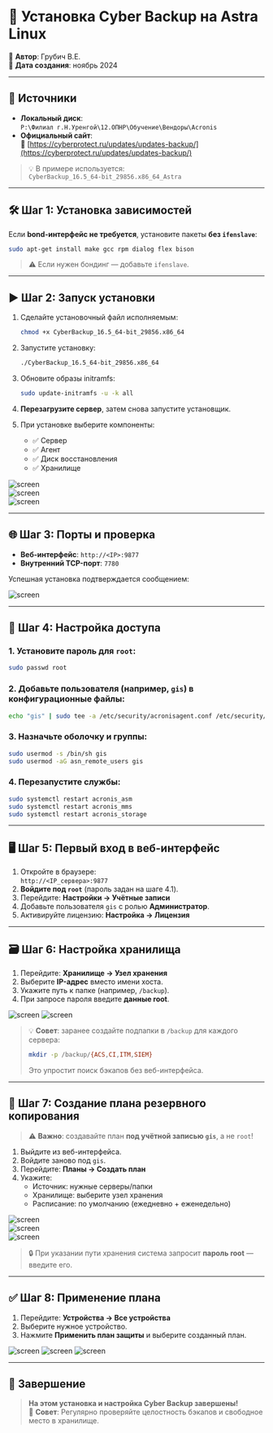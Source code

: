 # 💾 Установка Cyber Backup на Astra Linux

📝 **Автор**: Грубич В.Е.  
📅 **Дата создания**: ноябрь 2024

---

## 📁 Источники

- **Локальный диск**:  
  `P:\Филиал г.Н.Уренгой\12.ОПНР\Обучение\Вендоры\Acronis`
- **Официальный сайт**:  
  🔗 [https://cyberprotect.ru/updates/updates-backup/](https://cyberprotect.ru/updates/updates-backup/)

> 💡 В примере используется:  
> `CyberBackup_16.5_64-bit_29856.x86_64_Astra`

---

## 🛠️ Шаг 1: Установка зависимостей

Если **bond-интерфейс не требуется**, установите пакеты **без `ifenslave`**:

```bash
sudo apt-get install make gcc rpm dialog flex bison
```

> ⚠️ Если нужен бондинг — добавьте `ifenslave`.

---

## ▶️ Шаг 2: Запуск установки

1. Сделайте установочный файл исполняемым:
   ```bash
   chmod +x CyberBackup_16.5_64-bit_29856.x86_64
   ```

2. Запустите установку:
   ```bash
   ./CyberBackup_16.5_64-bit_29856.x86_64
   ```

3. Обновите образы initramfs:
   ```bash
   sudo update-initramfs -u -k all
   ```

4. **Перезагрузите сервер**, затем снова запустите установщик.

5. При установке выберите компоненты:
   - ✅ Сервер
   - ✅ Агент
   - ✅ Диск восстановления
   - ✅ Хранилище

![screen](https://raw.githubusercontent.com/kak2pan0-crypto/private/main/gis/images/am4iov7oic.jpg)  
![screen](https://raw.githubusercontent.com/kak2pan0-crypto/private/main/gis/images/ei71wctgjb.jpg)  
![screen](https://raw.githubusercontent.com/kak2pan0-crypto/private/main/gis/images/robjngdp8q.jpg)

---

## 🌐 Шаг 3: Порты и проверка

- **Веб-интерфейс**: `http://<IP>:9877`
- **Внутренний TCP-порт**: `7780`

Успешная установка подтверждается сообщением:

![screen](https://raw.githubusercontent.com/kak2pan0-crypto/private/main/gis/images/ef6hdtcddi.jpg)

---

## 🔐 Шаг 4: Настройка доступа

### 1. Установите пароль для `root`:
```bash
sudo passwd root
```

### 2. Добавьте пользователя (например, `gis`) в конфигурационные файлы:
```bash
echo "gis" | sudo tee -a /etc/security/acronisagent.conf /etc/security/acronis_storage.conf
```

### 3. Назначьте оболочку и группы:
```bash
sudo usermod -s /bin/sh gis
sudo usermod -aG asn_remote_users gis
```

### 4. Перезапустите службы:
```bash
sudo systemctl restart acronis_asm
sudo systemctl restart acronis_mms
sudo systemctl restart acronis_storage
```

---

## 🖥️ Шаг 5: Первый вход в веб-интерфейс

1. Откройте в браузере:  
   `http://<IP_сервера>:9877`
2. **Войдите под `root`** (пароль задан на шаге 4.1).
3. Перейдите: **Настройки → Учётные записи**
4. Добавьте пользователя `gis` с ролью **Администратор**.
5. Активируйте лицензию: **Настройка → Лицензия**

---

## 🗃️ Шаг 6: Настройка хранилища

1. Перейдите: **Хранилище → Узел хранения**
2. Выберите **IP-адрес** вместо имени хоста.
3. Укажите путь к папке (например, `/backup`).
4. При запросе пароля введите **данные root**.

![screen](https://raw.githubusercontent.com/kak2pan0-crypto/private/main/gis/images/2025-10-20_16-24-25.png)
![screen](https://raw.githubusercontent.com/kak2pan0-crypto/private/main/gis/images/x0xoltdvbu.jpg)

> 💡 **Совет**: заранее создайте подпапки в `/backup` для каждого сервера:  
> ```bash
> mkdir -p /backup/{ACS,CI,ITM,SIEM}
> ```
> Это упростит поиск бэкапов без веб-интерфейса.

---

## 📅 Шаг 7: Создание плана резервного копирования

> ⚠️ **Важно**: создавайте план **под учётной записью `gis`**, а не `root`!

1. Выйдите из веб-интерфейса.
2. Войдите заново под `gis`.
3. Перейдите: **Планы → Создать план**
4. Укажите:
   - Источник: нужные серверы/папки
   - Хранилище: выберите узел хранения
   - Расписание: по умолчанию (ежедневно + еженедельно)

![screen](https://raw.githubusercontent.com/kak2pan0-crypto/private/main/gis/images/815tt7qrl8.jpg)  
![screen](https://raw.githubusercontent.com/kak2pan0-crypto/private/main/gis/images/629lr5dekj.jpg)  
![screen](https://raw.githubusercontent.com/kak2pan0-crypto/private/main/gis/images/e3416t6lub.jpg)

> 🔒 При указании пути хранения система запросит **пароль root** — введите его.

---

## ✅ Шаг 8: Применение плана

1. Перейдите: **Устройства → Все устройства**
2. Выберите нужное устройство.
3. Нажмите **Применить план защиты** и выберите созданный план.

![screen](https://raw.githubusercontent.com/kak2pan0-crypto/private/main/gis/images/5uj057e5f9.jpg)
![screen](https://raw.githubusercontent.com/kak2pan0-crypto/private/main/gis/images/tq8328g9rj.jpg)
![screen](https://raw.githubusercontent.com/kak2pan0-crypto/private/main/gis/images/vckevtdvjo.jpg)

---

## 🎉 Завершение

> **На этом установка и настройка Cyber Backup завершены!** <br>
> 💾 **Совет**: Регулярно проверяйте целостность бэкапов и свободное место в хранилище.
